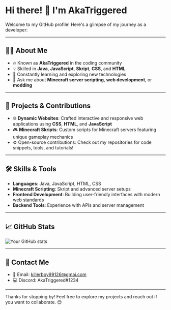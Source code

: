# Hi there! 👋 I'm AkaTriggered  

Welcome to my GitHub profile! Here's a glimpse of my journey as a developer:  

---

## 👨‍💻 About Me
- 🔥 Known as **AkaTriggered** in the coding community  
- 💡 Skilled in **Java**, **JavaScript**, **Skript**, **CSS**, and **HTML**  
- 🌱 Constantly learning and exploring new technologies  
- 💬 Ask me about **Minecraft server scripting**, **web development**, or **modding**  

---

## 📂 Projects & Contributions
- 🌐 **Dynamic Websites**: Crafted interactive and responsive web applications using **CSS**, **HTML**, and **JavaScript**  
- 🎮 **Minecraft Skripts**: Custom scripts for Minecraft servers featuring unique gameplay mechanics  
- ⚙️ Open-source contributions: Check out my repositories for code snippets, tools, and tutorials!  

---

## 🛠️ Skills & Tools
- **Languages**: Java, JavaScript, HTML, CSS  
- **Minecraft Scripting**: Skript and advanced server setups  
- **Frontend Development**: Building user-friendly interfaces with modern web standards  
- **Backend Tools**: Experience with APIs and server management  

---

## 📈 GitHub Stats
![Your GitHub stats](https://github-readme-stats.vercel.app/api?username=AkaTriggered&show_icons=true&theme=radical)

---

## 💌 Contact Me 
- 📧 Email: killerboy99126@gmai.com 
- 💻 Discord: AkaTriggered#1234  

---

Thanks for stopping by! Feel free to explore my projects and reach out if you want to collaborate. 😊
